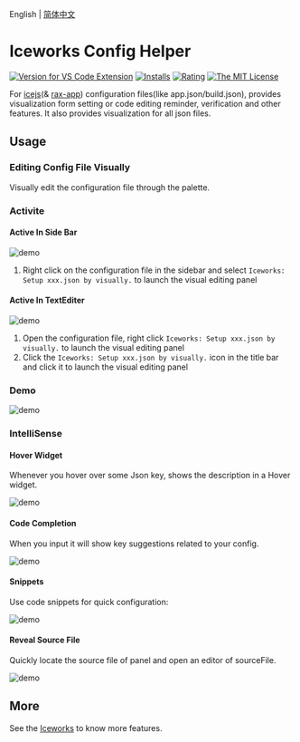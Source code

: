 English | [简体中文](https://github.com/ice-lab/iceworks/blob/master/extensions/iceworks-config-helper/README.md)

# Iceworks Config Helper

[![Version for VS Code Extension](https://vsmarketplacebadge.apphb.com/version-short/iceworks-team.iceworks-config-helper.svg?logo=visual-studio-code)](https://marketplace.visualstudio.com/items?itemName=iceworks-team.iceworks-config-helper)
[![Installs](https://vsmarketplacebadge.apphb.com/installs-short/iceworks-team.iceworks-config-helper.svg)](https://marketplace.visualstudio.com/items?itemName=iceworks-team.iceworks-config-helper)
[![Rating](https://vsmarketplacebadge.apphb.com/rating-short/iceworks-team.iceworks-config-helper.svg)](https://marketplace.visualstudio.com/items?itemName=iceworks-team.iceworks-config-helper)
[![The MIT License](https://img.shields.io/badge/license-MIT-blue.svg)](http://opensource.org/licenses/MIT)

For [icejs](https://ice.work/)(& [rax-app](https://rax.js.org/)) configuration files(like app.json/build.json), provides visualization form setting or code editing reminder, verification and other features. It also provides visualization for all json files.

## Usage

### Editing Config File Visually

Visually edit the configuration file through the palette.

### Activite

#### Active In Side Bar

![demo](https://user-images.githubusercontent.com/56879942/89491695-68db3a80-d7e2-11ea-8bfe-af1b545eb2ad.gif)

1. Right click on the configuration file in the sidebar and select `Iceworks: Setup xxx.json by visually.` to launch the visual editing panel

#### Active In TextEditer

![demo](https://user-images.githubusercontent.com/56879942/89491449-e94d6b80-d7e1-11ea-8780-051ff9845023.gif)

1. Open the configuration file, right click `Iceworks: Setup xxx.json by visually.` to launch the visual editing panel
2. Click the `Iceworks: Setup xxx.json by visually.` icon in the title bar and click it to launch the visual editing panel

### Demo

![demo](https://user-images.githubusercontent.com/56879942/89491159-30872c80-d7e1-11ea-9463-501248e1b08c.gif)

### IntelliSense

#### Hover Widget

Whenever you hover over some Json key, shows the description in a Hover widget.

![demo](https://user-images.githubusercontent.com/56879942/87398212-290ca300-c5e8-11ea-9596-c15c380c0d7c.gif)

#### Code Completion

When you input it will show key suggestions related to your config.

![demo](https://user-images.githubusercontent.com/56879942/87398228-2e69ed80-c5e8-11ea-8b2e-611924fa76bb.gif)

#### Snippets

Use code snippets for quick configuration:

![demo](https://user-images.githubusercontent.com/56879942/87398223-2d38c080-c5e8-11ea-8eef-2f208f498210.gif)

#### Reveal Source File

Quickly locate the source file of panel and open an editor of sourceFile.

![demo](https://user-images.githubusercontent.com/56879942/90112437-91cf7280-dd82-11ea-875f-dc85459bfcc7.gif)

## More

See the [Iceworks](https://marketplace.visualstudio.com/items?itemName=iceworks-team.iceworks) to know more features.
